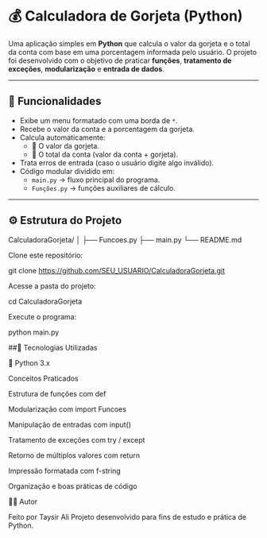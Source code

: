 # 💰 Calculadora de Gorjeta (Python)
Uma aplicação simples em **Python** que calcula o valor da gorjeta e o total da conta com base em uma porcentagem informada pelo usuário. O projeto foi desenvolvido com o objetivo de praticar **funções**, **tratamento de exceções**, **modularização** e **entrada de dados**.

---

## 🧠 Funcionalidades
- Exibe um menu formatado com uma borda de `*`.
- Recebe o valor da conta e a porcentagem da gorjeta.
- Calcula automaticamente:
  - 💸 O valor da gorjeta.
  - 🧾 O total da conta (valor da conta + gorjeta).
- Trata erros de entrada (caso o usuário digite algo inválido).
- Código modular dividido em:
  - `main.py` → fluxo principal do programa.
  - `Funções.py` → funções auxiliares de cálculo.

---

## ⚙️ Estrutura do Projeto
CalculadoraGorjeta/
│
├── Funcoes.py
├── main.py
└── README.md


Clone este repositório:

git clone https://github.com/SEU_USUARIO/CalculadoraGorjeta.git


Acesse a pasta do projeto:

cd CalculadoraGorjeta


Execute o programa:

python main.py

##🧰 Tecnologias Utilizadas

🐍 Python 3.x

Conceitos Praticados

Estrutura de funções com def

Modularização com import Funcoes

Manipulação de entradas com input()

Tratamento de exceções com try / except

Retorno de múltiplos valores com return

Impressão formatada com f-string

Organização e boas práticas de código

🧑‍💻 Autor

Feito por Taysir Ali
Projeto desenvolvido para fins de estudo e prática de Python.
